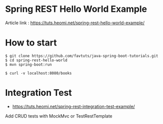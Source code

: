 # Spring REST Hello World Example

Article link : https://tuts.heomi.net/spring-rest-hello-world-example/

# How to start
```
$ git clone https://github.com/favtuts/java-spring-boot-tutorials.git
$ cd spring-rest-hello-world
$ mvn spring-boot:run

$ curl -v localhost:8080/books
```

# Integration Test
* https://tuts.heomi.net/spring-rest-integration-test-example/

Add CRUD tests with MockMvc or TestRestTemplate